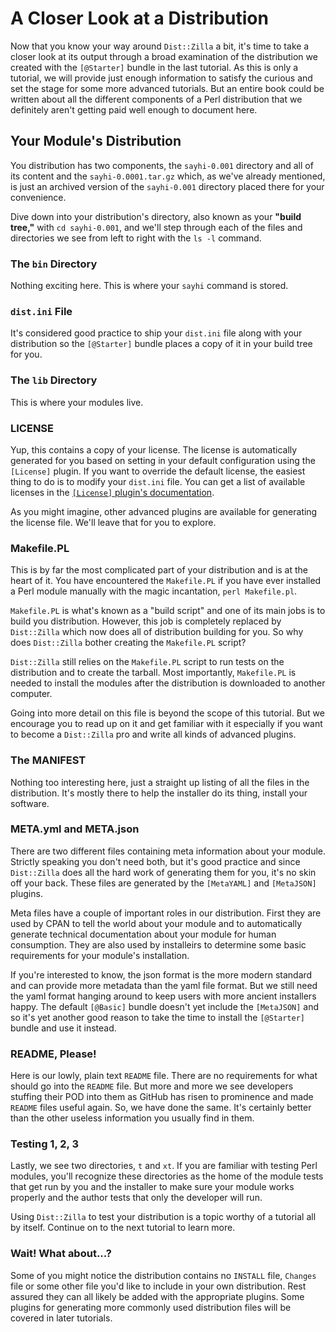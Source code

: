 # A Closer Look at a Distribution

Now that you know your way around `Dist::Zilla` a bit, it's time to take a
closer look at its output through a broad examination of the distribution we
created with the `[@Starter]` bundle in the last tutorial. As this is only a
tutorial, we will provide just enough information to satisfy the curious and set
the stage for some more advanced tutorials. But an entire book could be written
about all the different components of a Perl distribution that we definitely
aren't getting paid well enough to document here.

## Your Module's Distribution

You distribution has two components, the `sayhi-0.001` directory and all of its
content and the `sayhi-0.0001.tar.gz` which, as we've already mentioned, is
just an archived version of the `sayhi-0.001` directory placed there for your
convenience.

Dive down into your distribution's directory, also known as your **"build
tree,"** with `cd sayhi-0.001`, and we'll step through each of the files and
directories we see from left to right with the `ls -l` command.

### The `bin` Directory

Nothing exciting here. This is where your `sayhi` command is stored.

### `dist.ini` File

It's considered good practice to ship your `dist.ini` file along with your
distribution so the `[@Starter]` bundle places a copy of it in your build tree
for you.

### The `lib` Directory

This is where your modules live.

### LICENSE

Yup, this contains a copy of your license. The license is automatically
generated for you based on setting in your default configuration using the
`[License]` plugin. If you want to override the default license, the easiest
thing to do is to modify your `dist.ini` file. You can get a list of available
licenses in the [`[License]` plugin's
documentation](https://metacpan.org/pod/Software::License).

As you might imagine, other advanced plugins are available for generating the
license file. We'll leave that for you to explore.

### Makefile.PL

This is by far the most complicated part of your distribution and is at the
heart of it. You have encountered the `Makefile.PL` if you have ever installed a
Perl module manually with the magic incantation, `perl Makefile.pl`.

`Makefile.PL` is what's known as a "build script" and one of its main jobs is to
build you distribution. However, this job is completely replaced by
`Dist::Zilla` which now does all of distribution building for you. So why does
`Dist::Zilla` bother creating the `Makefile.PL` script?

`Dist::Zilla` still relies on the `Makefile.PL` script to run tests on the
distribution and to create the tarball. Most importantly, `Makefile.PL` is
needed to install the modules after the distribution is downloaded to another
computer.

Going into more detail on this file is beyond the scope of this tutorial.  But
we encourage you to read up on it and get familiar with it especially if you
want to become a `Dist::Zilla` pro and write all kinds of advanced plugins.

### The MANIFEST

Nothing too interesting here, just a straight up listing of all the files in the
distribution. It's mostly there to help the installer do its thing, install your
software.

### META.yml and META.json

There are two different files containing meta information about your module.
Strictly speaking you don't need both, but it's good practice and since
`Dist::Zilla` does all the hard work of generating them for you, it's no skin
off your back. These files are generated by the `[MetaYAML]` and `[MetaJSON]`
plugins.

Meta files have a couple of important roles in our distribution. First they are
used by CPAN to tell the world about your module and to automatically generate
technical documentation about your module for human consumption. They are also
used by installeirs to determine some basic requirements for your module's
installation.

If you're interested to know, the json format is the more modern standard and
can provide more metadata than the yaml file format. But we still need the yaml
format hanging around to keep users with more ancient installers happy. The
default `[@Basic]` bundle doesn't yet include the `[MetaJSON]` and so it's yet
another good reason to take the time to install the `[@Starter]` bundle and use
it instead.

### README, Please!

Here is our lowly, plain text `README` file. There are no requirements for what
should go into the `README` file. But more and more we see developers stuffing
their POD into them as GitHub has risen to prominence and made `README` files
useful again. So, we have done the same. It's certainly better than the other
useless information you usually find in them.

### Testing 1, 2, 3

Lastly, we see two directories, `t` and `xt`. If you are familiar with testing
Perl modules, you'll recognize these directories as the home of the module tests
that get run by you and the installer to make sure your module works properly
and the author tests that only the developer will run.

Using `Dist::Zilla` to test your distribution is a topic worthy of a tutorial
all by itself. Continue on to the next tutorial to learn more.

### Wait! What about...?

Some of you might notice the distribution contains no `INSTALL` file, `Changes`
file or some other file you'd like to include in your own distribution. Rest
assured they can all likely be added with the appropriate plugins. Some plugins
for generating more commonly used distribution files will be covered in later
tutorials.

